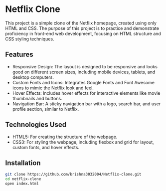 # Netflix Clone

This project is a simple clone of the Netflix homepage, created using only HTML and CSS. The purpose of this project is to practice and demonstrate proficiency in front-end web development, focusing on HTML structure and CSS styling techniques.

## Features

- Responsive Design: The layout is designed to be responsive and looks good on different screen sizes, including mobile devices, tablets, and desktop computers.
- Custom Fonts and Icons: Integrates Google Fonts and Font Awesome icons to mimic the Netflix look and feel.
- Hover Effects: Includes hover effects for interactive elements like movie thumbnails and buttons.
- Navigation Bar: A sticky navigation bar with a logo, search bar, and user profile section, similar to Netflix.

## Technologies Used

- HTML5: For creating the structure of the webpage.
- CSS3: For styling the webpage, including flexbox and grid for layout, custom fonts, and hover effects.

## Installation

   ```bash
   git clone https://github.com/krishna3032004/Netflix-clone.git
   cd netflix-clone
   open index.html
   ```

